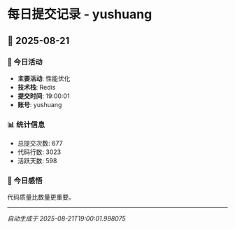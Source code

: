 # 每日提交记录 - yushuang

## 📅 2025-08-21

### 🎯 今日活动
- **主要活动**: 性能优化
- **技术栈**: Redis
- **提交时间**: 19:00:01
- **账号**: yushuang

### 📊 统计信息
- 总提交次数: 677
- 代码行数: 3023
- 活跃天数: 598

### 💭 今日感悟
代码质量比数量更重要。

---
*自动生成于 2025-08-21T19:00:01.998075*
